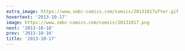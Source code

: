 ```yaml
---
extra_image: https://www.smbc-comics.com/comics/20131017after.gif
hovertext: '2013-10-17'
image: https://www.smbc-comics.com/comics/20131017.png
next: '2013-10-18'
prev: '2013-10-16'
title: '2013-10-17'
---
```

